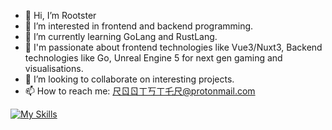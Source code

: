- 👋 Hi, I’m Rootster
- 👀 I’m interested in frontend and backend programming.
- 🌱 I’m currently learning GoLang and RustLang.
- 🤹 I'm passionate about frontend technologies like Vue3/Nuxt3, Backend technologies like Go, Unreal Engine 5 for next gen gaming and visualisations.
- 💞️ I’m looking to collaborate on interesting projects.
- 📫 How to reach me: 尺ㄖㄖㄒ丂ㄒ乇尺@protonmail.com


[![My Skills](https://skillicons.dev/icons?i=js,ts,html,css,wasm,vue,nuxt,postgres,rust,go)](https://skillicons.dev)

<!---
ASoldo/ASoldo is a ✨ special ✨ repository because its `README.md` (this file) appears on your GitHub profile.
You can click the Preview link to take a look at your changes.
--->
